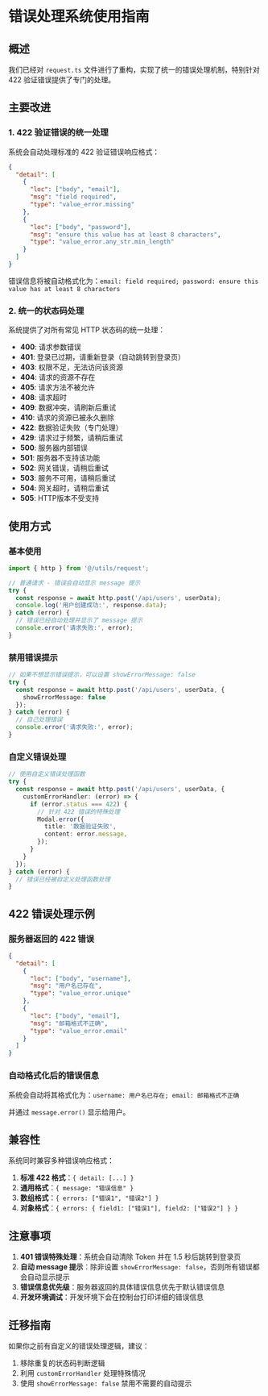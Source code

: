 # 错误处理系统使用指南

## 概述

我们已经对 `request.ts` 文件进行了重构，实现了统一的错误处理机制，特别针对 422 验证错误提供了专门的处理。

## 主要改进

### 1. 422 验证错误的统一处理

系统会自动处理标准的 422 验证错误响应格式：

```json
{
  "detail": [
    {
      "loc": ["body", "email"],
      "msg": "field required",
      "type": "value_error.missing"
    },
    {
      "loc": ["body", "password"],
      "msg": "ensure this value has at least 8 characters",
      "type": "value_error.any_str.min_length"
    }
  ]
}
```

错误信息将被自动格式化为：`email: field required; password: ensure this value has at least 8 characters`

### 2. 统一的状态码处理

系统提供了对所有常见 HTTP 状态码的统一处理：

- **400**: 请求参数错误
- **401**: 登录已过期，请重新登录（自动跳转到登录页）
- **403**: 权限不足，无法访问该资源
- **404**: 请求的资源不存在
- **405**: 请求方法不被允许
- **408**: 请求超时
- **409**: 数据冲突，请刷新后重试
- **410**: 请求的资源已被永久删除
- **422**: 数据验证失败（专门处理）
- **429**: 请求过于频繁，请稍后重试
- **500**: 服务器内部错误
- **501**: 服务器不支持该功能
- **502**: 网关错误，请稍后重试
- **503**: 服务不可用，请稍后重试
- **504**: 网关超时，请稍后重试
- **505**: HTTP版本不受支持

## 使用方式

### 基本使用

```typescript
import { http } from '@/utils/request';

// 普通请求 - 错误会自动显示 message 提示
try {
  const response = await http.post('/api/users', userData);
  console.log('用户创建成功:', response.data);
} catch (error) {
  // 错误已经自动处理并显示了 message 提示
  console.error('请求失败:', error);
}
```

### 禁用错误提示

```typescript
// 如果不想显示错误提示，可以设置 showErrorMessage: false
try {
  const response = await http.post('/api/users', userData, {
    showErrorMessage: false
  });
} catch (error) {
  // 自己处理错误
  console.error('请求失败:', error);
}
```

### 自定义错误处理

```typescript
// 使用自定义错误处理函数
try {
  const response = await http.post('/api/users', userData, {
    customErrorHandler: (error) => {
      if (error.status === 422) {
        // 针对 422 错误的特殊处理
        Modal.error({
          title: '数据验证失败',
          content: error.message,
        });
      }
    }
  });
} catch (error) {
  // 错误已经被自定义处理函数处理
}
```

## 422 错误处理示例

### 服务器返回的 422 错误

```json
{
  "detail": [
    {
      "loc": ["body", "username"],
      "msg": "用户名已存在",
      "type": "value_error.unique"
    },
    {
      "loc": ["body", "email"],
      "msg": "邮箱格式不正确",
      "type": "value_error.email"
    }
  ]
}
```

### 自动格式化后的错误信息

系统会自动将其格式化为：`username: 用户名已存在; email: 邮箱格式不正确`

并通过 `message.error()` 显示给用户。

## 兼容性

系统同时兼容多种错误响应格式：

1. **标准 422 格式**：`{ detail: [...] }`
2. **通用格式**：`{ message: "错误信息" }`
3. **数组格式**：`{ errors: ["错误1", "错误2"] }`
4. **对象格式**：`{ errors: { field1: ["错误1"], field2: ["错误2"] } }`

## 注意事项

1. **401 错误特殊处理**：系统会自动清除 Token 并在 1.5 秒后跳转到登录页
2. **自动 message 提示**：除非设置 `showErrorMessage: false`，否则所有错误都会自动显示提示
3. **错误信息优先级**：服务器返回的具体错误信息优先于默认错误信息
4. **开发环境调试**：开发环境下会在控制台打印详细的错误信息

## 迁移指南

如果你之前有自定义的错误处理逻辑，建议：

1. 移除重复的状态码判断逻辑
2. 利用 `customErrorHandler` 处理特殊情况
3. 使用 `showErrorMessage: false` 禁用不需要的自动提示
